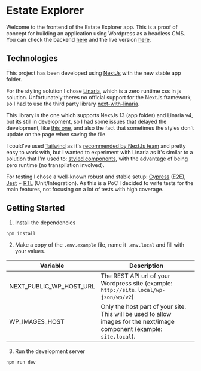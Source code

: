 # Estate Explorer

Welcome to the frontend of the Estate Explorer app. This is a proof of concept for building an application using Wordpress as a headless CMS. You can check the backend [here](https://github.com/luizeboli/headless-wordpress) and the live version [here](https://estate-explorer.felicio.dev).

## Technologies

This project has been developed using [NextJs](https://github.com/vercel/next.js/) with the new stable app folder.

For the styling solution I chose [Linaria](https://github.com/callstack/linaria), which is a zero runtime css in js solution. Unfortunately theres no official support for the NextJs framework, so I had to use the third party library [next-with-linaria](https://github.com/dlehmhus/next-with-linaria). 

This library is the one which supports NextJs 13 (app folder) and Linaria v4, but its still in development, so I had some issues that delayed the development, like [this one](https://github.com/dlehmhus/next-with-linaria/issues/17), and also the fact that sometimes the styles don't update on the page when saving the file.

I could've used [Tailwind](https://github.com/tailwindlabs/tailwindcss) as it's [recommended by NextJs team](https://nextjs.org/docs/pages/building-your-application/styling/tailwind-css) and pretty easy to work with, but I wanted to experiment with Linaria as it's similar to a solution that I'm used to: [styled components](https://github.com/styled-components/styled-components), with the advantage of being zero runtime (no transpilation involved).

For testing I chose a well-known robust and stable setup: [Cypress](https://cypress.io) (E2E), [Jest](htts://jestjs.io) + [RTL](https://testing-library.com) (Unit/Integration). As this is a PoC I decided to write tests for the main features, not focusing on a lot of tests with high coverage.

## Getting Started

1. Install the dependencies
```sh
npm install
```
2. Make a copy of the `.env.example` file, name it `.env.local` and fill with your values.

| Variable                 | Description                          |
|--------------------------|--------------------------------------|
| NEXT_PUBLIC_WP_HOST_URL  | The REST API url of your Wordpress site (example: `http://site.local/wp-json/wp/v2`)|
| WP_IMAGES_HOST           | Only the host part of your site. This will be used to allow images for the next/image component (example: `site.local`).                                   |

3. Run the development server
```sh
npm run dev
```